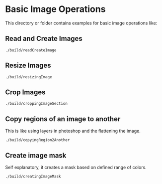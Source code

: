 # Basic Image Operations

This directory or folder contains examples for basic image operations like:
## Read and Create Images

```
./build/readCreateImage 
```

## Resize Images

```
./build/resizingImage
```

## Crop Images

```
./build/croppingImageSection 
```

## Copy regions of an image to another

This is like using layers in photoshop and the flattening the image.

```
./build/copyingRegion2Another 
```

## Create image mask

Self explanatory, it creates a mask based on defined range of colors.

```
./build/creatingImageMask 
```